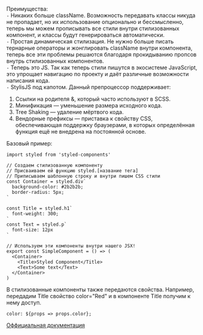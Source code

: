 Преимущества: \
`-` Никаких больше className. Возможность передавать классы никуда не пропадает, но их использование опционально и бессмысленно, теперь мы можем прописывать все стили внутри стилизованных компонент, и классы будут генерироваться автоматически. \
`-` Простая динамическая стилизация. Не нужно больше писать тернарные операторы и жонглировать className внутри компонента, теперь все эти проблемы решаются благодаря прокидыванию пропсов внутрь стилизованных компонентов. \
`-` Теперь это JS. Так как теперь стили пишутся в экосистеме JavaScript, это упрощает навигацию по проекту и даёт различные возможности написания кода. \
`-` StylisJS под капотом. Данный препроцессор поддерживает: 
1. Ссылки на родителя &, который часто используют в SCSS.
2. Минификация — уменьшение размера исходного кода.
3. Tree Shaking — удаление мёртвого кода.
4. Вендорные префиксы — приставка к свойству CSS, обеспечивающая поддержку браузерами, в которых определённая функция ещё не внедрена на постоянной основе.

Базовый пример:

```
import styled from 'styled-components'

// Создаем стилизованную компоненту
// Присваиваем ей функцию styled.[название тега]
// Приписываем шаблонную строку и внутри пишем CSS стили
const Container = styled.div`
  background-color: #2b2b2b;
  border-radius: 5px;
`

const Title = styled.h1`
  font-weight: 300;
`
const Text = styled.p`
  font-size: 12px
`

// Используем эти компоненты внутри нашего JSX!
export const SimpleComponent = () => (
  <Container>
    <Title>Styled Component</Title>
    <Text>Some text</Text>
  </Container>
)
```

В стилизованные компоненты также передаются свойства. 
Например, передадим Title свойство color="Red" и в компоненте Title получим к нему доступ.
```
color: ${props => props.color};
```

[Оффициальная документация](https://styled-components.com/docs)
